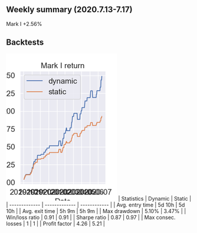 ## Weekly summary (2020.7.13-7.17)

Mark I  +2.56%


## Backtests

![Image](https://github.com/1INORY/ProQuant/blob/master/figures/MarkI_return_test.png)  | Statistics | Dynamic | Static |
| ------------- | ------------- | ------------ |
| Avg. entry time  | 5d 10h  | 5d 10h |
| Avg. exit time  | 5h 9m  | 5h 9m |
| Max drawdown  | 5.10%  | 3.47% |
| Win/loss ratio  | 0.91  | 0.91 |
| Sharpe ratio  | 0.87  | 0.97 |
| Max consec. losses  | 1  | 1 |
| Profit factor  | 4.26  | 5.21 |

